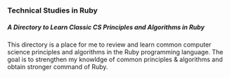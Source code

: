 ### Technical Studies in Ruby
##### A Directory to Learn Classic CS Principles and Algorithms in Ruby
This directory is a place for me to review and learn common computer science principles and algorithms in the Ruby programming language. The goal is to strengthen my knowldge of common principles & algorithms and obtain stronger command of Ruby.
